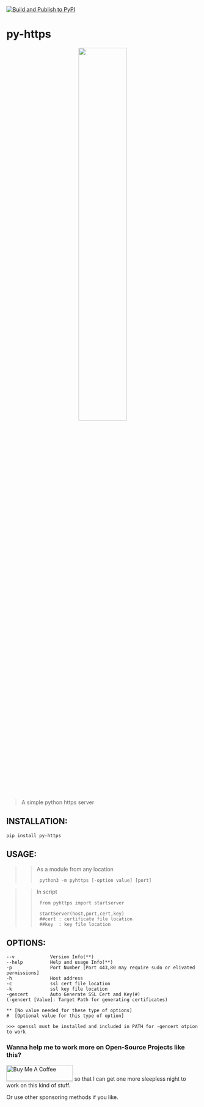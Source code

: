 [![Build and Publish to PyPI](https://github.com/avinashkarhana/py-https/actions/workflows/publish-to-pypi.yml/badge.svg)](https://github.com/avinashkarhana/py-https/actions/workflows/publish-to-pypi.yml)
# py-https
<p align="center"><img src="https://repository-images.githubusercontent.com/347398533/7a4af700-931d-11eb-956c-db8b5473f5fa" height="50%" width="50%" /></p>

> A simple python https server

## INSTALLATION:
    pip install py-https

## USAGE:
>> As a module from any location
>>
>>      python3 -m pyhttps [-option value] [port]

>> In script
>>
>>      from pyhttps import startserver
>>
>>      startServer(host,port,cert,key)
>>      ##cert : certificate file location
>>      ##key  : key file location
    

## OPTIONS:

    --v             Version Info(**)
    --help          Help and usage Info(**)
    -p              Port Number [Port 443,80 may require sudo or elivated permissions]
    -h              Host address
    -c              ssl cert file location
    -k              ssl key file location
    -gencert        Auto Generate SSL Cert and Key(#)
    (-gencert [Value]: Target Path for generating certificates)
    
    ** [No value needed for these type of options]
    #  [Optional value for this type of option]
    
    >>> openssl must be installed and included in PATH for -gencert otpion to work

### Wanna help me to work more on Open-Source Projects like this?
<a href="https://www.buymeacoffee.com/avinashkarhana" target="_blank"><img src="https://www.buymeacoffee.com/assets/img/custom_images/orange_img.png" alt="Buy Me A Coffee" style="height: 41px !important;width: 174px !important;box-shadow: 0px 3px 2px 0px rgba(190, 190, 190, 0.5) !important;-webkit-box-shadow: 0px 3px 2px 0px rgba(190, 190, 190, 0.5) !important;" ></a> so that I can get one more sleepless night to work on this kind of stuff.

Or use other sponsoring methods if you like.
